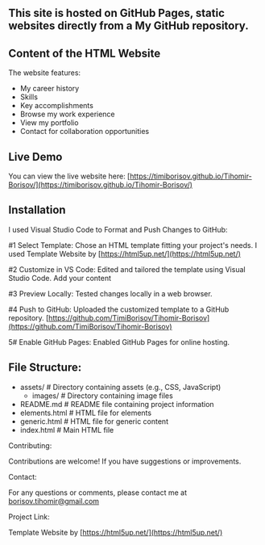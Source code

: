## This site is hosted on GitHub Pages, static websites directly from a My GitHub repository.

## Content of the HTML Website
The website features:
- My career history
- Skills
- Key accomplishments
- Browse my work experience
- View my portfolio
- Contact for collaboration opportunities
  
## Live Demo
You can view the live website here: [https://timiborisov.github.io/Tihomir-Borisov/](https://timiborisov.github.io/Tihomir-Borisov/)

## Installation
I used Visual Studio Code to Format and Push Changes to GitHub:

#1 Select Template: Chose an HTML template fitting your project's needs. I used Template Website by [https://html5up.net/](https://html5up.net/)

#2 Customize in VS Code: Edited and tailored the template using Visual Studio Code. Add your content 

#3 Preview Locally: Tested changes locally in a web browser.

#4 Push to GitHub: Uploaded the customized template to a GitHub repository. [https://github.com/TimiBorisov/Tihomir-Borisov](https://github.com/TimiBorisov/Tihomir-Borisov)

5# Enable GitHub Pages: Enabled GitHub Pages for online hosting.

## File Structure:
   
- assets/           # Directory containing assets (e.g., CSS, JavaScript)
  - images/         # Directory containing image files
- README.md         # README file containing project information
- elements.html     # HTML file for elements
- generic.html      # HTML file for generic content
- index.html        # Main HTML file

Contributing:

Contributions are welcome! If you have suggestions or improvements. 

Contact:

For any questions or comments, please contact me at borisov.tihomir@gmail.com

Project Link: 

  Template Website by [https://html5up.net/](https://html5up.net/)
